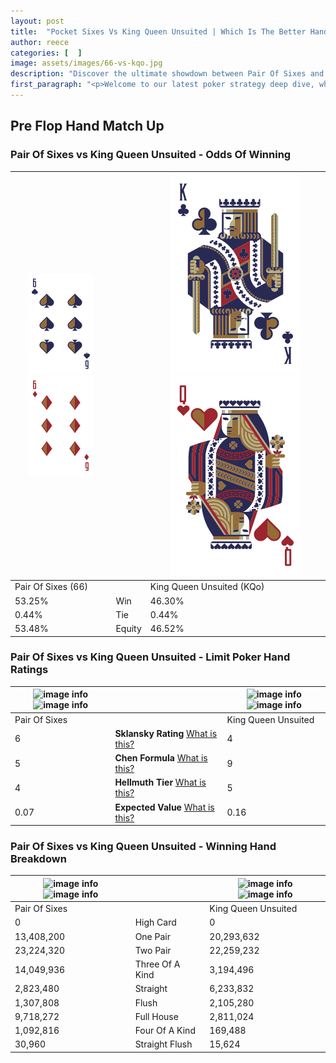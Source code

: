 ```yaml
---
layout: post
title:  "Pocket Sixes Vs King Queen Unsuited | Which Is The Better Hand In Poker? A Complete Guide"
author: reece
categories: [  ]
image: assets/images/66-vs-kqo.jpg
description: "Discover the ultimate showdown between Pair Of Sixes and King Queen Unsuited in poker! Uncover the odds, strategies, and scenarios where one hand triumphs over the other. Get ready to up your poker game with this thrilling analysis."
first_paragraph: "<p>Welcome to our latest poker strategy deep dive, where we're pitting two distinct hands against each other in a high-stakes showdown: Pair Of Sixes vs King Queen Unsuited.</p><p>In the dynamic world of poker, every decision counts, and knowing which hand holds the upper hand is key to your success at the table.</p><p>In this article, we'll dissect these two hands, explore the scenarios where one dominates the other, and equip you with the knowledge to make strategic choices that can tip the odds in your favor.</p><p>Get ready to unravel the intriguing dynamics of these poker hands and elevate your game to new heights.</p>"
---
```




[comment]: # (sp0)

## Pre Flop Hand Match Up

<div class="table hand-ratings" markdown="1"> 



### Pair Of Sixes vs King Queen Unsuited - Odds Of Winning


    
| ![image info](assets/images/hand1/6.png) ![image info](assets/images/hand1/6o.png) |  | ![image info](assets/images/hand2/K.png) ![image info](assets/images/hand2/Qo.png) |
| -------- | -------- | -------- |
| Pair Of Sixes (66) |  | King Queen Unsuited (KQo) |
| 53.25% | Win | 46.30% |
| 0.44% | Tie | 0.44% |
| 53.48% | Equity | 46.52% |




[comment]: # (sp1)



### Pair Of Sixes vs King Queen Unsuited - Limit Poker Hand Ratings


    
| ![image info](https://www.riverpairs.com/assets/images/hand1/6.png) ![image info](https://www.riverpairs.com/assets/images/hand1/6o.png) |  | ![image info](https://www.riverpairs.com/assets/images/hand2/K.png) ![image info](https://www.riverpairs.com/assets/images/hand2/Qo.png) |
| -------- | -------- | -------- |
| Pair Of Sixes |  | King Queen Unsuited |
| 6 | **Sklansky Rating** [What is this?](/sklansky-rating-explained) | 4 |
| 5 | **Chen Formula** [What is this?](/chen-formula-explained) | 9 |
| 4 | **Hellmuth Tier** [What is this?](/Hellmuth-tier-explained) | 5 |
| 0.07 | **Expected Value** [What is this?](/expected-value-explained) | 0.16 |




[comment]: # (sp2)



### Pair Of Sixes vs King Queen Unsuited - Winning Hand Breakdown


    
| ![image info](https://www.riverpairs.com/assets/images/hand1/6.png) ![image info](https://www.riverpairs.com/assets/images/hand1/6o.png) |  | ![image info](https://www.riverpairs.com/assets/images/hand2/K.png) ![image info](https://www.riverpairs.com/assets/images/hand2/Qo.png) |
| -------- | -------- | -------- |
| Pair Of Sixes |  | King Queen Unsuited |
| 0 | High Card | 0 |
| 13,408,200 | One Pair | 20,293,632 |
| 23,224,320 | Two Pair | 22,259,232 |
| 14,049,936 | Three Of A Kind | 3,194,496 |
| 2,823,480 | Straight | 6,233,832 |
| 1,307,808 | Flush | 2,105,280 |
| 9,718,272 | Full House | 2,811,024 |
| 1,092,816 | Four Of A Kind | 169,488 |
| 30,960 | Straight Flush | 15,624 |




[comment]: # (sp3)



</div>

[comment]: # (sp4)



[comment]: # (sp5)


